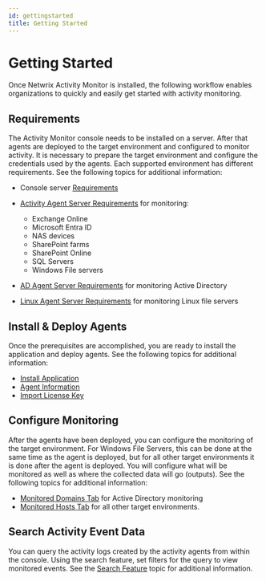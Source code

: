 ```yaml
---
id: gettingstarted
title: Getting Started
---
```


# Getting Started

Once Netwrix Activity Monitor is installed, the following workflow enables organizations to quickly and easily get started with activity monitoring.

## Requirements

The Activity Monitor console needs to be installed on a server. After that agents are deployed to the target environment and configured to monitor activity. It is necessary to prepare the target environment and configure the credentials used by the agents. Each supported environment has different requirements. See the following topics for additional information:

- Console server [Requirements](Requirements/Overview.md "Requirements")
- [Activity Agent Server Requirements](Requirements/ActivityAgent.md "Activity Agent Server Requirements") for monitoring:

  - Exchange Online
  - Microsoft Entra ID
  - NAS devices
  - SharePoint farms
  - SharePoint Online
  - SQL Servers
  - Windows File servers
- [AD Agent Server Requirements](Requirements/ADAgent.md "AD Agent Server Requirements") for monitoring Active Directory
- [Linux Agent Server Requirements](Requirements/LinuxAgent.md "Linux Agent Server Requirements") for monitoring Linux file servers

## Install & Deploy Agents

Once the prerequisites are accomplished, you are ready to install the application and deploy agents. See the following topics for additional information:

- [Install Application](Install/Application.md "Install Application")
- [Agent Information](Install/Agents.md "Agent Information")
- [Import License Key](Install/ImportLicenseKey.md "Import License Key")

## Configure Monitoring

After the agents have been deployed, you can configure the monitoring of the target environment. For Windows File Servers, this can be done at the same time as the agent is deployed, but for all other target environments it is done after the agent is deployed. You will configure what will be monitored as well as where the collected data will go (outputs). See the following topics for additional information:

- [Monitored Domains Tab](Admin/MonitoredDomains/Overview.md "Monitored Domains Tab") for Active Directory monitoring
- [Monitored Hosts Tab](Admin/MonitoredHosts/Overview.md "Monitored Hosts Tab") for all other target environments.

## Search Activity Event Data

You can query the activity logs created by the activity agents from within the console. Using the search feature, set filters for the query to view monitored events. See the [Search Feature](Admin/Search/Overview.md "Search Features") topic for additional information.